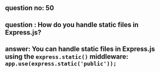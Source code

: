 
      
## question no: 50

## question : How do you handle static files in Express.js?

## answer: You can handle static files in Express.js using the `express.static()` middleware: `app.use(express.static('public'));`
      